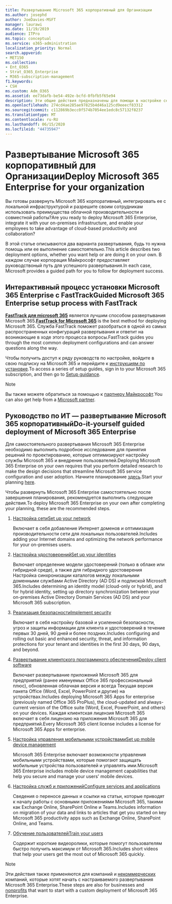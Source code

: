 ```yaml
---
title: Развертывание Microsoft 365 корпоративный для Организации
ms.author: josephd
author: JoeDavies-MSFT
manager: laurawi
ms.date: 11/19/2019
audience: ITPro
ms.topic: conceptual
ms.service: o365-administration
localization_priority: Normal
search.appverid:
- MET150
ms.collection:
- Ent_O365
- Strat_O365_Enterprise
- M365-subscription-management
f1.keywords:
- CSH
ms.custom: Adm_O365
ms.assetid: ee73dafb-be54-492e-bcfd-0fbfb5f65e94
description: Эти общие действия предназначены для помощи в настройке сети, создании удостоверений, развертывании приложений Microsoft 365 для предприятий, переносе данных и помощи пользователям в Организации начать использовать Microsoft 365.
ms.openlocfilehash: 274cd4ae285ae97825b4d46a125cd9eeecf83312
ms.sourcegitcommit: c112869b3ecc0f574b7054ee1edc8c57132f8237
ms.translationtype: MT
ms.contentlocale: ru-RU
ms.lasthandoff: 06/15/2020
ms.locfileid: "44735947"
---
```

# <a name="deploy-microsoft-365-enterprise-for-your-organization"></a><span data-ttu-id="510a3-103">Развертывание Microsoft 365 корпоративный для Организации</span><span class="sxs-lookup"><span data-stu-id="510a3-103">Deploy Microsoft 365 Enterprise for your organization</span></span>

<span data-ttu-id="510a3-104">Вы готовы развернуть Microsoft 365 корпоративный, интегрировать ее с локальной инфраструктурой и разрешите своим сотрудникам использовать преимущества облачной производительности и совместной работы?</span><span class="sxs-lookup"><span data-stu-id="510a3-104">Are you ready to deploy Microsoft 365 Enterprise, integrate it with your on-premises infrastructure, and enable your employees to take advantage of cloud-based productivity and collaboration?</span></span>

<span data-ttu-id="510a3-105">В этой статье описываются два варианта развертывания, будь то нужна помощь или ее выполнение самостоятельно.</span><span class="sxs-lookup"><span data-stu-id="510a3-105">This article describes two deployment options, whether you want help or are doing it on your own.</span></span> <span data-ttu-id="510a3-106">В каждом случае корпорация Майкрософт предоставляет руководствоный путь для успешного развертывания.</span><span class="sxs-lookup"><span data-stu-id="510a3-106">In each case, Microsoft provides a guided path for you to follow for deployment success.</span></span>

## <a name="guided-microsoft-365-enterprise-setup-process-with-fasttrack"></a><span data-ttu-id="510a3-107">Интерактивный процесс установки Microsoft 365 Enterprise с FastTrack</span><span class="sxs-lookup"><span data-stu-id="510a3-107">Guided Microsoft 365 Enterprise setup process with FastTrack</span></span>

<span data-ttu-id="510a3-108">**[FastTrack для microsoft 365](https://www.microsoft.com/fasttrack/microsoft-365)** является лучшим способом развертывания Microsoft 365.</span><span class="sxs-lookup"><span data-stu-id="510a3-108">**[FastTrack for Microsoft 365](https://www.microsoft.com/fasttrack/microsoft-365)** is the best method for deploying Microsoft 365.</span></span> <span data-ttu-id="510a3-109">Служба FastTrack поможет разобраться в одной из самых распространенных конфигураций развертывания и ответит на возникающие в ходе этого процесса вопросы.</span><span class="sxs-lookup"><span data-stu-id="510a3-109">FastTrack guides you through the most common deployment configurations and can answer questions along the way.</span></span> 

<span data-ttu-id="510a3-110">Чтобы получить доступ к ряду руководств по настройке, войдите в свою подписку на Microsoft 365 и перейдите к [инструкциям по установке](https://aka.ms/o365fasttrack).</span><span class="sxs-lookup"><span data-stu-id="510a3-110">To access a series of setup guides, sign in to your Microsoft 365 subscription, and then go to [Setup guidance](https://aka.ms/o365fasttrack).</span></span>

>[!Note]
><span data-ttu-id="510a3-111">Вы также можете обратиться за помощью к [партнеру Майкрософт](https://www.microsoft.com/solution-providers/home).</span><span class="sxs-lookup"><span data-stu-id="510a3-111">You can also get help from a [Microsoft partner](https://www.microsoft.com/solution-providers/home).</span></span>
>

## <a name="do-it-yourself-guided-deployment-of-microsoft-365-enterprise"></a><span data-ttu-id="510a3-112">Руководство по ИТ — развертывание Microsoft 365 корпоративный</span><span class="sxs-lookup"><span data-stu-id="510a3-112">Do-it-yourself guided deployment of Microsoft 365 Enterprise</span></span>

<span data-ttu-id="510a3-113">Для самостоятельного развертывания Microsoft 365 Enterprise необходимо выполнить подробное исследование для принятия решений по проектированию, которые оптимизируют настройку службы Microsoft 365 и внедрение пользователей.</span><span class="sxs-lookup"><span data-stu-id="510a3-113">Deploying Microsoft 365 Enterprise on your own requires that you perform detailed research to make the design decisions that streamline Microsoft 365 service configuration and user adoption.</span></span> <span data-ttu-id="510a3-114">Начните планирование [здесь](get-your-organization-ready-for-office-365.md).</span><span class="sxs-lookup"><span data-stu-id="510a3-114">Start your planning [here](get-your-organization-ready-for-office-365.md).</span></span>

<span data-ttu-id="510a3-115">Чтобы развернуть Microsoft 365 Enterprise самостоятельно после завершения планирования, рекомендуется выполнить следующие действия.</span><span class="sxs-lookup"><span data-stu-id="510a3-115">To deploy Microsoft 365 Enterprise on your own after completing your planning, these are the recommended steps.</span></span>

1. [<span data-ttu-id="510a3-116">Настройка сети</span><span class="sxs-lookup"><span data-stu-id="510a3-116">Set up your network</span></span>](set-up-network-for-office-365.md)

   <span data-ttu-id="510a3-117">Включает в себя добавление Интернет доменов и оптимизация производительности сети для локальных пользователей.</span><span class="sxs-lookup"><span data-stu-id="510a3-117">Includes adding your Internet domains and optimizing the network performance for your on-premises users.</span></span>
 
2. [<span data-ttu-id="510a3-118">Настройка удостоверений</span><span class="sxs-lookup"><span data-stu-id="510a3-118">Set up your identities</span></span>](protect-your-global-administrator-accounts.md)

   <span data-ttu-id="510a3-119">Включает определение модели удостоверений (только в облаке или гибридной среде), а также для гибридного удостоверения Настройка синхронизации каталогов между локальными доменными службами Active Directory (AD DS) и подпиской Microsoft 365.</span><span class="sxs-lookup"><span data-stu-id="510a3-119">Includes determining an identity model (cloud-only or hybrid), and for hybrid identity, setting up directory synchronization between your on-premises Active Directory Domain Services (AD DS) and your Microsoft 365 subscription.</span></span>

3. [<span data-ttu-id="510a3-120">Реализация безопасности</span><span class="sxs-lookup"><span data-stu-id="510a3-120">Implement security</span></span>](https://docs.microsoft.com/office365/securitycompliance/security-roadmap)

   <span data-ttu-id="510a3-121">Включает в себя настройку базовой и усиленной безопасности, угроз и защиты информации для клиента и удостоверений в течение первых 30 дней, 90 дней и более поздних.</span><span class="sxs-lookup"><span data-stu-id="510a3-121">Includes configuring and rolling out basic and enhanced security, threat, and information protections for your tenant and identities in the first 30 days, 90 days, and beyond.</span></span>
 
4. [<span data-ttu-id="510a3-122">Развертывание клиентского программного обеспечения</span><span class="sxs-lookup"><span data-stu-id="510a3-122">Deploy client software</span></span>](https://docs.microsoft.com/DeployOffice/deployment-guide-microsoft-365-apps)

   <span data-ttu-id="510a3-123">Включает развертывание приложений Microsoft 365 для предприятий (ранее именуемых Office 365 профессиональный плюс), обновленная облачная версия и всегда Текущая версия пакета Office (Word, Excel, PowerPoint и другие) на устройствах.</span><span class="sxs-lookup"><span data-stu-id="510a3-123">Includes deploying Microsoft 365 Apps for enterprise (previously named Office 365 ProPlus), the cloud-updated and always-current version of the Office suite (Word, Excel, PowerPoint, and others) on your devices.</span></span> <span data-ttu-id="510a3-124">Каждая клиентская лицензия Microsoft 365 включает в себя лицензию на приложения Microsoft 365 для предприятий.</span><span class="sxs-lookup"><span data-stu-id="510a3-124">Every Microsoft 365 client license includes a license for Microsoft 365 Apps for enterprise.</span></span>
 
5. [<span data-ttu-id="510a3-125">Настройка управления мобильными устройствами</span><span class="sxs-lookup"><span data-stu-id="510a3-125">Set up mobile device management</span></span>](https://support.office.com/article/set-up-mobile-device-management-mdm-in-office-365-dd892318-bc44-4eb1-af00-9db5430be3cd)

   <span data-ttu-id="510a3-126">Microsoft 365 Enterprise включает возможности управления мобильными устройствами, которые помогают защищать мобильные устройства пользователей и управлять ими.</span><span class="sxs-lookup"><span data-stu-id="510a3-126">Microsoft 365 Enterprise includes mobile device management capabilities that help you secure and manage your users' mobile devices.</span></span>
 
6. [<span data-ttu-id="510a3-127">Настройка служб и приложений</span><span class="sxs-lookup"><span data-stu-id="510a3-127">Configure services and applications</span></span>](configure-services-and-applications.md)

   <span data-ttu-id="510a3-128">Сведения о переносе данных и ссылки на статьи, которые приводят к началу работы с основными приложениями Microsoft 365, такими как Exchange Online, SharePoint Online и Teams.</span><span class="sxs-lookup"><span data-stu-id="510a3-128">Includes information on migration of your data and links to articles that get you started on key Microsoft 365 productivity apps such as Exchange Online, SharePoint Online, and Teams.</span></span>
 
7. [<span data-ttu-id="510a3-129">Обучение пользователей</span><span class="sxs-lookup"><span data-stu-id="510a3-129">Train your users</span></span>](https://docs.microsoft.com/office365/admin/admin-overview/get-started-with-office-365#training-resources-for-your-users)

   <span data-ttu-id="510a3-130">Содержит короткие видеоролики, которые помогут пользователям быстро получить максимум от Microsoft 365.</span><span class="sxs-lookup"><span data-stu-id="510a3-130">Includes short videos that help your users get the most out of Microsoft 365 quickly.</span></span>
 

>[!Note]
><span data-ttu-id="510a3-131">Эти действия также применяются для компаний и [некоммерческих](https://go.microsoft.com/fwlink/?LinkId=627221) компаний, которые хотят начать с настраиваемого развертывания Microsoft 365 Enterprise.</span><span class="sxs-lookup"><span data-stu-id="510a3-131">These steps are also for businesses and [nonprofits](https://go.microsoft.com/fwlink/?LinkId=627221) that want to start with a custom deployment of Microsoft 365 Enterprise.</span></span> 
>
